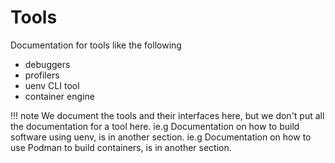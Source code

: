 # Tools

Documentation for tools like the following

* debuggers
* profilers
* uenv CLI tool
* container engine

!!! note
    We document the tools and their interfaces here, but we don't put all the documentation for a tool here.
    ie.g Documentation on how to build software using uenv, is in another section.
    ie.g Documentation on how to use Podman to build containers, is in another section.
